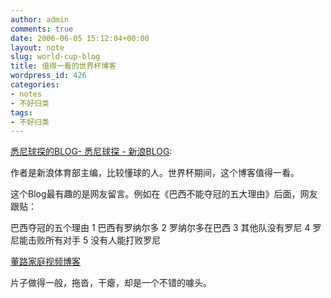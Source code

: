 ```yaml
---
author: admin
comments: true
date: 2006-06-05 15:12:04+00:00
layout: note
slug: world-cup-blog
title: 值得一看的世界杯博客
wordpress_id: 426
categories:
- notes
- 不好归类
tags:
- 不好归类
---
```


[悉尼球探的BLOG- 悉尼球探 - 新浪BLOG](http://blog.sina.com.cn/m/xiniqiutan):

作者是新浪体育部主编，比较懂球的人。世界杯期间，这个博客值得一看。

这个Blog最有趣的是网友留言。例如在《巴西不能夺冠的五大理由》后面，网友跟贴：

巴西夺冠的五个理由
1 巴西有罗纳尔多
2 罗纳尔多在巴西
3 其他队没有罗尼
4 罗尼能击败所有对手
5 没有人能打败罗尼

[董路家庭视频博客 ](http://blog.sina.com.cn/m/donglu)

片子做得一般，拖沓，干瘪，却是一个不错的噱头。


<blockquote></blockquote>
